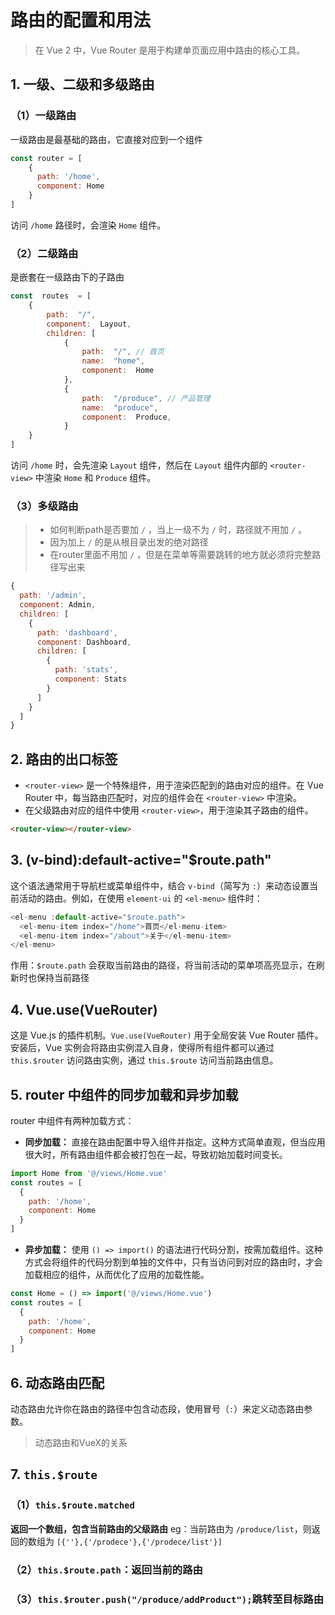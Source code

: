 # 路由的配置和用法
>在 Vue 2 中，Vue Router 是用于构建单页面应用中路由的核心工具。
## 1. 一级、二级和多级路由
### （1）一级路由
一级路由是最基础的路由，它直接对应到一个组件
```javascript
const router = [
	{
	  path: '/home',
	  component: Home
	}
]
```
访问 `/home` 路径时，会渲染 `Home` 组件。
### （2）二级路由
是嵌套在一级路由下的子路由
```javascript
const  routes  = [
	{
		path:  "/",
		component:  Layout,
		children: [
			{
				path:  "/", // 首页
				name:  "home",
				component:  Home
			},
			{
				path:  "/produce", // 产品管理
				name:  "produce",
				component:  Produce,
			}
	}
]
```
访问 `/home` 时，会先渲染 `Layout` 组件，然后在 `Layout` 组件内部的 `<router-view>` 中渲染 `Home` 和 `Produce` 组件。
### （3）多级路由
>- 如何判断path是否要加 `/` ，当上一级不为 `/` 时，路径就不用加 `/` 。
>- 因为加上 `/` 的是从根目录出发的绝对路径
>- 在router里面不用加 `/` ，但是在菜单等需要跳转的地方就必须将完整路径写出来
```javascript
{
  path: '/admin',
  component: Admin,
  children: [
    {
      path: 'dashboard',
      component: Dashboard,
      children: [
        {
          path: 'stats',
          component: Stats
        }
      ]
    }
  ]
}
```

## 2. 路由的出口标签
- `<router-view>` 是一个特殊组件，用于渲染匹配到的路由对应的组件。在 Vue Router 中，每当路由匹配时，对应的组件会在 `<router-view>` 中渲染。
- 在父级路由对应的组件中使用 `<router-view>`，用于渲染其子路由的组件。
```html
<router-view></router-view>
```

## 3. (v-bind):default-active="$route.path"
这个语法通常用于导航栏或菜单组件中，结合 `v-bind`（简写为 `:`）来动态设置当前活动的路由。例如，在使用 `element-ui` 的 `<el-menu>` 组件时：
```javascript
<el-menu :default-active="$route.path">
  <el-menu-item index="/home">首页</el-menu-item>
  <el-menu-item index="/about">关于</el-menu-item>
</el-menu>
```
作用：`$route.path` 会获取当前路由的路径，将当前活动的菜单项高亮显示，在刷新时也保持当前路径

## 4. Vue.use(VueRouter)
这是 Vue.js 的插件机制。`Vue.use(VueRouter)` 用于全局安装 Vue Router 插件。安装后，Vue 实例会将路由实例混入自身，使得所有组件都可以通过 `this.$router` 访问路由实例，通过 `this.$route` 访问当前路由信息。

## 5. router 中组件的同步加载和异步加载

router 中组件有两种加载方式：
- **同步加载：** 直接在路由配置中导入组件并指定。这种方式简单直观，但当应用很大时，所有路由组件都会被打包在一起，导致初始加载时间变长。
```javascript
import Home from '@/views/Home.vue'
const routes = [
  {
    path: '/home',
    component: Home
  }
]
```
- **异步加载：** 使用 `() => import()` 的语法进行代码分割，按需加载组件。这种方式会将组件的代码分割到单独的文件中，只有当访问到对应的路由时，才会加载相应的组件，从而优化了应用的加载性能。
```javascript
const Home = () => import('@/views/Home.vue')
const routes = [
  {
    path: '/home',
    component: Home
  }
]
```
## 6. 动态路由匹配
动态路由允许你在路由的路径中包含动态段，使用冒号（`:`）来定义动态路由参数。
>动态路由和VueX的关系

## 7. `this.$route`
### （1）`this.$route.matched`
**返回一个数组，包含当前路由的父级路由**
eg：当前路由为 `/produce/list`，则返回的数组为 `[{''},{'/prodece'},{'/prodece/list'}]` 
### （2）`this.$route.path`：返回当前的路由
### （3）`this.$router.push("/produce/addProduct");`跳转至目标路由
<!--stackedit_data:
eyJoaXN0b3J5IjpbNDQxNjIzODUzXX0=
-->